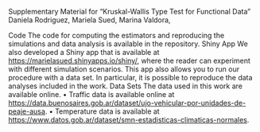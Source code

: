 Supplementary Material for “Kruskal-Wallis Type Test for Functional Data”
Daniela Rodriguez, Mariela Sued, Marina Valdora,

Code
The code for computing the estimators and reproducing the simulations and data analysis is available in the repository.
Shiny App
We also developed a Shiny app that is available at https://marielasued.shinyapps.io/shiny/, where the reader can experiment with different simulation scenarios. This app also allows you to run our procedure with a data set. In particular, it is possible to reproduce the data analyses included in the work.
Data Sets
The data used in this work are available online.
•	Traffic data is available online at https://data.buenosaires.gob.ar/dataset/ujo-vehicular-por-unidades-de-peaje-ausa.
•	Temperature data is available at https://www.datos.gob.ar/dataset/smn-estadisticas-climaticas-normales.
